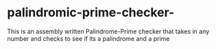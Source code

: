 # palindromic-prime-checker-
This is an assembly written Palindrome-Prime checker that takes in any number and checks to see if its a palindrome and a prime
